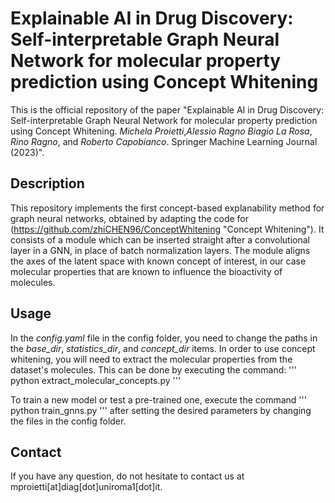 # Explainable AI in Drug Discovery: Self-interpretable Graph Neural Network for molecular property prediction using Concept Whitening

This is the official repository of the paper "Explainable AI in Drug Discovery: Self-interpretable Graph Neural Network for molecular property prediction using Concept Whitening. _Michela Proietti_,_Alessio Ragno_ _Biagio La Rosa_, _Rino Ragno_, and _Roberto Capobianco_. Springer Machine Learning Journal (2023)".

## Description
This repository implements the first concept-based explanability method for graph neural networks, obtained by adapting the code for (https://github.com/zhiCHEN96/ConceptWhitening "Concept Whitening").
It consists of a module which can be inserted straight after a convolutional layer in a GNN, in place of batch normalization layers. The module aligns the axes of the latent space with known concept of interest, in our case molecular properties that are known to influence the bioactivity of molecules.

## Usage
In the _config.yaml_ file in the config folder, you need to change the paths in the _base_dir_, _statistics_dir_, and _concept_dir_ items.
In order to use concept whitening, you will need to extract the molecular properties from the dataset's molecules.
This can be done by executing the command:
'''
python extract_molecular_concepts.py
'''

To train a new model or test a pre-trained one, execute the command
'''
python train_gnns.py
'''
after setting the desired parameters by changing the files in the config folder.

## Contact
If you have any question, do not hesitate to contact us at mproietti[at]diag[dot]uniroma1[dot]it.
